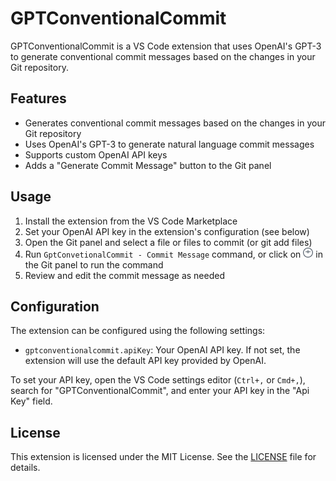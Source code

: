 # GPTConventionalCommit

GPTConventionalCommit is a VS Code extension that uses OpenAI's GPT-3 to generate conventional commit messages based on the changes in your Git repository.

## Features

- Generates conventional commit messages based on the changes in your Git repository
- Uses OpenAI's GPT-3 to generate natural language commit messages
- Supports custom OpenAI API keys
- Adds a "Generate Commit Message" button to the Git panel

## Usage

1. Install the extension from the VS Code Marketplace
2. Set your OpenAI API key in the extension's configuration (see below)
3. Open the Git panel and select a file or files to commit (or git add files)
4. Run `GptConvetionalCommit - Commit Message` command, or click on ![icon](assets/icon-light.png) in the Git panel to run the command
5. Review and edit the commit message as needed

## Configuration

The extension can be configured using the following settings:

- `gptconventionalcommit.apiKey`: Your OpenAI API key. If not set, the extension will use the default API key provided by OpenAI.

To set your API key, open the VS Code settings editor (`Ctrl+,` or `Cmd+,`), search for "GPTConventionalCommit", and enter your API key in the "Api Key" field.

## License

This extension is licensed under the MIT License. See the [LICENSE](LICENSE) file for details.